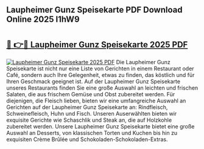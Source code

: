 ## Laupheimer Gunz Speisekarte PDF Download Online 2025 l1hW9

# <h2><a href="http://gcbttv.nevu.top/?p=Laupheimer+Gunz+Speisekarte">🔗 👉🔴 Laupheimer Gunz Speisekarte 2025 PDF</a></h2>

[![Laupheimer Gunz Speisekarte 2025 PDF](https://i.imgur.com/dBaPXMq.png)](http://gcbttv.nevu.top/?p=Laupheimer+Gunz+Speisekarte)
Die Laupheimer Gunz Speisekarte ist nicht nur eine Liste von Gerichten in einem Restaurant oder Café, sondern auch Ihre Gelegenheit, etwas zu finden, das köstlich und für Ihren Geschmack geeignet ist. Auf der Laupheimer Gunz Speisekarte unseres Restaurants finden Sie eine große Auswahl an leichten und frischen Salaten, die aus frischem Gemüse und Obst zubereitet werden. Für diejenigen, die Fleisch lieben, bieten wir eine umfangreiche Auswahl an Gerichten auf der Laupheimer Gunz Speisekarte an: Rindfleisch, Schweinefleisch, Huhn und Fisch. Unseren Auserwählten bieten wir exquisite Gerichte wie Schaschlik und Steak an, die auf Holzkohle zubereitet werden. Unsere Laupheimer Gunz Speisekarte bietet eine große Auswahl an Desserts, von klassischen Torten und Kuchen bis hin zu exquisiten Crème Brûlée und Schokoladen-Schokoladen-Extras.

